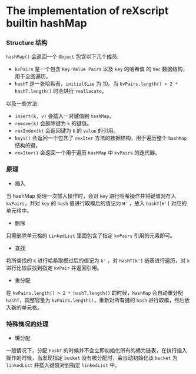 # The implementation of reXscript builtin hashMap

### Structure 结构

`hashMap()` 会返回一个 `Object` 包含以下几个成员: 

- `kvPairs` 是一个包含 `Key-Value Pairs` 以及 `key` 的哈希值 的 `Vec` 数据结构，用于全图遍历。
- `hashT` 是一张哈希表，`initialSize` 为 10。当 `kvPairs.length() > 2 * hashT.length()` 时会进行 `reallocate`。

以及一些方法: 

- `insert(k, v)` 会插入一对键值到 `hashMap`。
- `remove(k)` 会删除键为 `k` 的键值。
- `rexIndex(k)` 会返回键为 `k` 的 `value` 的引用。
- `keys()` 会返回一个包含了 `rexIter` 方法的数据结构，用于遍历整个 `hashMap` 结构的键。
- `rexIter()` 会返回一个用于遍历 `hashMap` 中 `kvPairs` 的迭代器。

### 原理

- 插入

当 hashMap 处理一次插入操作时，会对 `key` 进行哈希操作并将键值对存入 `kvPairs`，并对 `key` 的 `hash` 值进行取模后的值记为 `H'` ，放入 `hashT[H']` 对应的单元格中。

- 删除

只需删除单元格的 `LinkedList` 里面包含了指定 `kvPairs` 引用的元素即可。

- 查找

将所查找的 `k` 进行哈希取模过后的值记为 `k'` ，对 `hashT[k']` 链表进行遍历，对 `k` 进行比较后找到指定 `kvPair` 并返回引用。

- 重分配

在 `kvPairs.length() > 2 * hashT.length()` 的时候，`hashMap` 会自动重分配 `hashT`，调整容量为 `kvPairs.length()`，重新对所有键的 `hash` 进行取模，然后放入新的单元格。

### 特殊情况的处理

- 懒分配

一般情况下，分配 `hashT` 的时候并不会立即初始化所有的桶为链表，在执行插入操作的时候，当发现指定 `bucket` 没有被分配时，会自动初始化该 `bucket` 为 `linkedList` 并插入键值对到指定 `linkedList` 中。

